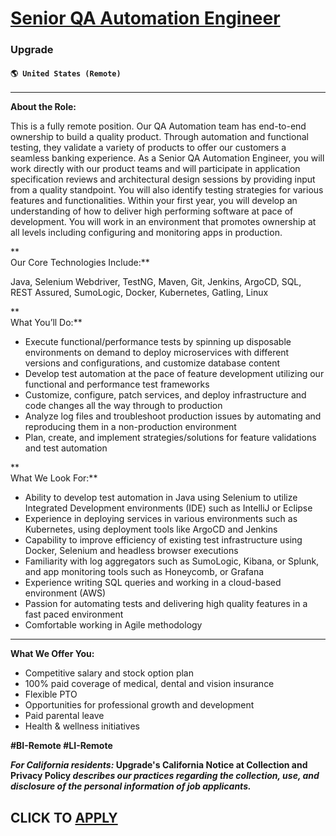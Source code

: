 # [Senior QA Automation Engineer](https://www.remotewlb.com/apply/senior-qa-automation-engineer-137565)  
### Upgrade  
#### `🌎 United States (Remote)`  

* * *

**About the Role:**

This is a fully remote position. Our QA Automation team has end-to-end ownership to build a quality product. Through automation and functional testing, they validate a variety of products to offer our customers a seamless banking experience. As a Senior QA Automation Engineer, you will work directly with our product teams and will participate in application specification reviews and architectural design sessions by providing input from a quality standpoint. You will also identify testing strategies for various features and functionalities. Within your first year, you will develop an understanding of how to deliver high performing software at pace of development. You will work in an environment that promotes ownership at all levels including configuring and monitoring apps in production.

**  
Our Core Technologies Include:**

Java, Selenium Webdriver, TestNG, Maven, Git, Jenkins, ArgoCD, SQL, REST Assured, SumoLogic, Docker, Kubernetes, Gatling, Linux

**  
What You’ll Do:**

  * Execute functional/performance tests by spinning up disposable environments on demand to deploy microservices with different versions and configurations, and customize database content
  * Develop test automation at the pace of feature development utilizing our functional and performance test frameworks
  * Customize, configure, patch services, and deploy infrastructure and code changes all the way through to production
  * Analyze log files and troubleshoot production issues by automating and reproducing them in a non-production environment
  * Plan, create, and implement strategies/solutions for feature validations and test automation

**  
What We Look For:**

  * Ability to develop test automation in Java using Selenium to utilize Integrated Development environments (IDE) such as IntelliJ or Eclipse
  * Experience in deploying services in various environments such as Kubernetes, using deployment tools like ArgoCD and Jenkins
  * Capability to improve efficiency of existing test infrastructure using Docker, Selenium and headless browser executions
  * Familiarity with log aggregators such as SumoLogic, Kibana, or Splunk, and app monitoring tools such as Honeycomb, or Grafana
  * Experience writing SQL queries and working in a cloud-based environment (AWS) 
  * Passion for automating tests and delivering high quality features in a fast paced environment
  * Comfortable working in Agile methodology

****

**What We Offer You:**

  * Competitive salary and stock option plan
  * 100% paid coverage of medical, dental and vision insurance 
  * Flexible PTO
  * Opportunities for professional growth and development 
  * Paid parental leave
  * Health & wellness initiatives

**#BI-Remote #LI-Remote**

**_For California residents:_ Upgrade's California Notice at Collection and Privacy Policy _describes our practices regarding the collection, use, and disclosure of the personal information of job applicants._**

  
## CLICK TO [APPLY](https://www.remotewlb.com/apply/senior-qa-automation-engineer-137565)

